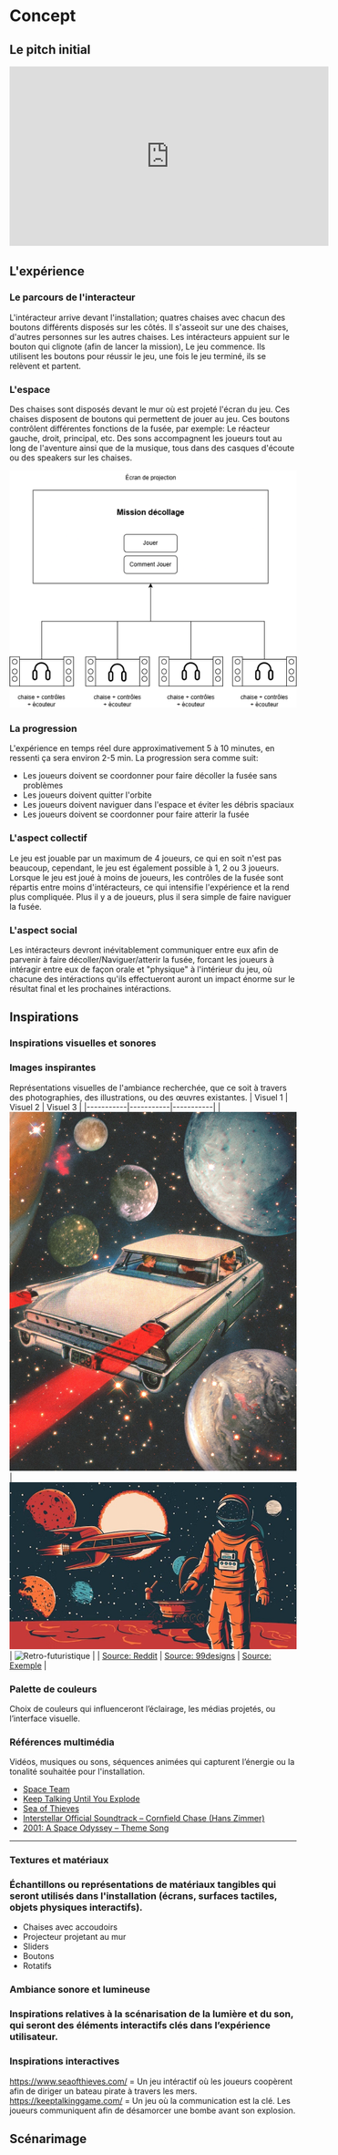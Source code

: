 # Concept

## Le pitch initial

<!-- Inclure la vidéo du PowerPoint intial -->

<!-- Méthode 1 -->
<iframe width="560" height="315"
  src="https://www.youtube.com/embed/ABWCq8j8qys"
  title="YouTube video"
  frameborder="0"
  allowfullscreen>
</iframe>

<!-- Méthode 2, plug legit -->
<!-- 
[![Description de la vidéo](http://img.youtube.com/vi/ABWCq8j8qys/0.jpg)](http://www.youtube.com/watch?v=ABWCq8j8qys)
-->

<!-- Méthode 3 (vidéo local) -->
<!-- 
 ![Description de la vidéo](/media/ipsum_020.mp4)
-->

## L'expérience

### Le parcours de l'interacteur

<!-- 
Comportement de l’interacteur
Qu'est-ce que fait l'interacteur?
un résumé du parcours de l'interacteur du début à la fin de son expérience - qu'est-ce qu'il fait, qu'est-ce qu'il manipule, etc
-->

L'intéracteur arrive devant l'installation; quatres chaises avec chacun des boutons différents disposés sur les côtés. Il s'asseoit sur une des chaises, d'autres personnes sur les autres chaises.
Les intéracteurs appuient sur le bouton qui clignote (afin de lancer la mission), Le jeu commence. Ils utilisent les boutons pour réussir le jeu, une fois le jeu terminé, ils se relèvent et partent.

### L'espace

<!-- 
description de l'espace réel et virtuel du projet et comment l'espace réel est transposé, transorté ou prolongé dans le virtuel et inversement 
-->

Des chaises sont disposés devant le mur où est projeté l'écran du jeu. Ces chaises disposent de boutons qui permettent de jouer au jeu. Ces boutons contrôlent différentes fonctions de la fusée,
par exemple: Le réacteur gauche, droit, principal, etc. Des sons accompagnent les joueurs tout au long de l'aventure ainsi que de la musique, tous dans des casques d'écoute ou des speakers sur 
les chaises.

![](../medias/images/maquette_mission_decollage_scene_01.png)

### La progression

<!--  sur le temps et la progression -->

L'expérience en temps réel dure approximativement 5 à 10 minutes, en ressenti ça sera environ 2-5 min. La progression sera comme suit:

- Les joueurs doivent se coordonner pour faire décoller la fusée sans problèmes
- Les joueurs doivent quitter l'orbite
- Les joueurs doivent naviguer dans l'espace et éviter les débris spaciaux
- Les joueurs doivent se coordonner pour faire atterir la fusée

### L'aspect collectif

<!-- 
comment votre idée de projet correspond au thème du COLLECTIF 
Plus il y a de personnes qui peuvent interagir simultanément est un critère important ! 

Un collectif désigne l'ensemble de personnes ou d'entités qui s'unissent de manière concertée pour poursuivre un objectif commun, en coopérant et en collaborant pour atteindre des buts qui seraient difficiles à réaliser individuellement.
 Il peut s'agir d'une réunion informelle ou contractuelle, temporaire ou durable, constituée autour d'une cause, d'une action ou d'un projet, qu'il soit artistique, politique, professionnel, moral ou cultuel.
 Ce groupe, souvent considéré comme une entité à vocation communautaire, fonctionne sous le pilotage de ses membres et repose sur une volonté partagée de développer des solidarités.
-->

Le jeu est jouable par un maximum de 4 joueurs, ce qui en soit n'est pas beaucoup, cependant, le jeu est également possible à 1, 2 ou 3 joueurs. Lorsque le jeu est joué à moins de joueurs, les contrôles de 
la fusée sont répartis entre moins d'intéracteurs, ce qui intensifie l'expérience et la rend plus compliquée. Plus il y a de joueurs, plus il sera simple de faire naviguer la fusée.

### L'aspect social

<!-- 
comment votre idée de projet correspond au thème du SOCIAL 

Le terme « social » désigne ce qui concerne la vie en société, c’est-à-dire les relations entre les individus au sein d’un groupe organisé, ainsi que les structures, normes et institutions qui en découlent.
 Il peut s’appliquer à des aspects variés, comme la vie sociale, les groupes sociaux, les classes sociales, les rapports de production, ou encore les politiques visant à améliorer les conditions de vie des individus.
 En sciences sociales, le social englobe l’étude des phénomènes collectifs, des interactions humaines, des normes sociales et des dynamiques de pouvoir au sein de la société.
 L’adjectif peut aussi qualifier des animaux ou des plantes vivant en communauté selon des règles strictes, comme les insectes sociaux (fourmis, abeilles) ou certaines espèces végétales formant des colonies denses.
-->

Les intéracteurs devront inévitablement communiquer entre eux afin de parvenir à faire décoller/Naviguer/atterir la fusée, forcant les joueurs à intéragir entre eux de façon orale et "physique" à 
l'intérieur du jeu, où chacune des intéractions qu'ils effectueront auront un impact énorme sur le résultat final et les prochaines intéractions.

## Inspirations

### Inspirations visuelles et sonores

<!-- Inclure le moodboard avec référenes pour chacune des sources-->


### Images inspirantes
Représentations visuelles de l'ambiance recherchée, que ce soit à travers des photographies, des illustrations, ou des œuvres existantes.
| Visuel 1 | Visuel 2 | Visuel 3 |
|-----------|-----------|-----------|
| ![Retro-futuristique](../medias/images/visuel_retro-futuristique_01.jpg) | ![Retro-futuristique](../medias/images/visuel_retro-futuristique_02.jpg) | ![Retro-futuristique](../medias/images/visuel_retro-futuristique_03.jpg) |
| [Source: Reddit](https://www.reddit.com/r/scifi/comments/10xqbmg/space_trip_retrofuturistic_artwork_done_by_me/) | [Source: 99designs](https://99designs.fr/profiles/1193222) | [Source: Exemple](https://exemple.com) |



### Palette de couleurs
Choix de couleurs qui influenceront l’éclairage, les médias projetés, ou l’interface visuelle.

### Références multimédia

Vidéos, musiques ou sons, séquences animées qui capturent l’énergie ou la tonalité souhaitée pour l'installation.

- [Space Team](https://www.youtube.com/watch?v=y3fsvKnIVJg)
- [Keep Talking Until You Explode](https://www.youtube.com/watch?v=1-MM1UTtjyU)
- [Sea of Thieves](https://www.youtube.com/watch?v=r5JIBaasuE8)
- [Interstellar Official Soundtrack – Cornfield Chase (Hans Zimmer)](https://www.youtube.com/watch?v=JuSsvM8B4Jc&list=RDJuSsvM8B4Jc&start_radio=1)
- [2001: A Space Odyssey – Theme Song](https://www.youtube.com/watch?v=QwxYiVXYyVs&list=RDQwxYiVXYyVs&start_radio=1)

---

### Textures et matériaux

### Échantillons ou représentations de matériaux tangibles qui seront utilisés dans l'installation (écrans, surfaces tactiles, objets physiques interactifs).

- Chaises avec accoudoirs  
- Projecteur projetant au mur  
- Sliders  
- Boutons  
- Rotatifs


### Ambiance sonore et lumineuse
### Inspirations relatives à la scénarisation de la lumière et du son, qui seront des éléments interactifs clés dans l’expérience utilisateur.



### Inspirations interactives

<!-- Inclure des liens et une ligne sur pourquoi --> 

https://www.seaofthieves.com/ = Un jeu intéractif où les joueurs coopèrent afin de diriger un bateau pirate à travers les mers.
https://keeptalkinggame.com/ = Un jeu où la communication est la clé. Les joueurs communiquent afin de désamorcer une bombe avant son explosion.


## Scénarimage

<!-- Pour chaque étape/scène : une image avec du texte descriptif et une explication de la transition -->

<!--
Éléments du scénarimage
Séquence visuelle
Chaque scène ou séquence du scénarimage doit être clairement illustrée, montrant les éléments visuels qui seront projetés ou affichés. Cette séquence visuelle peut inclure des captures d'écran, des croquis ou des rendus 3D, en fonction des besoins du projet.

Points d'interaction
Le scénarimage dans un cadre interactif inclut les moments où l'utilisateur interagit avec l'installation. Ces points d’interaction doivent être représentés graphiquement pour indiquer comment et quand l’utilisateur influencera la progression du récit ou des effets visuels et sonores.

Évolution du récit
Comme pour le scénario narratif, le scénarimage doit montrer la progression de l’histoire ou de l’expérience au fil des interactions. Il permet de visualiser comment l’installation évolue en fonction des actions de l'utilisateur, avec des embranchements possibles selon ses choix.

Retour visuel et sensoriel
Le scénarimage doit inclure des annotations ou des visuels montrant les réponses visuelles, sonores ou tactiles à chaque interaction. Cela peut inclure des changements d’éclairage, des transitions vidéo, ou des effets sonores qui réagissent aux actions de l’utilisateur.
-->
